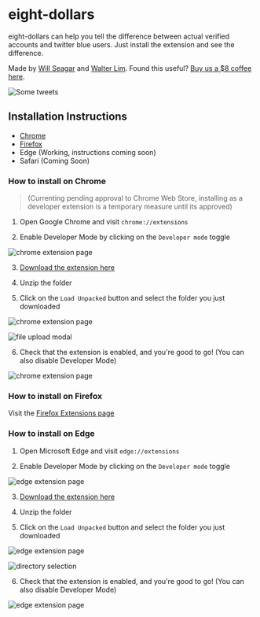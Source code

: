 ﻿# eight-dollars

eight-dollars can help you tell the difference between actual verified accounts and twitter blue users. Just install the extension and see the difference.

Made by [Will Seagar](https://twitter.com/willseagar) and [Walter Lim](https://twitter.com/iWaltzAround). Found this useful? [Buy us a $8 coffee here](https://www.buymeacoffee.com/eightdollars).

![Some tweets](./assets/example.png)


## Installation Instructions

- [Chrome](#How-to-install-on-Chrome)
- [Firefox](#How-to-install-on-Firefox)
- Edge (Working, instructions coming soon)
- Safari (Coming Soon)


### How to install on Chrome

> (Currenting pending approval to Chrome Web Store, installing as a developer extension is a temporary measure until its approved)

1. Open Google Chrome and visit `chrome://extensions`

2. Enable Developer Mode by clicking on the `Developer mode` toggle

![chrome extension page](./assets/intro-1.png)

3. [Download the extension here](https://github.com/wseagar/eight-dollars/releases/download/v1.2/eight-dollars-v1.2-chrome.zip)

4. Unzip the folder

5. Click on the `Load Unpacked` button and select the folder you just downloaded

![chrome extension page](./assets/intro-2.png)

![file upload modal](./assets/intro-3.png)

6. Check that the extension is enabled, and you're good to go! (You can also disable Developer Mode)

![chrome extension page](./assets/intro-4.png)

### How to install on Firefox

Visit the [Firefox Extensions page](https://addons.mozilla.org/en-US/firefox/addon/eightdollars/) 

### How to install on Edge

1. Open Microsoft Edge and visit `edge://extensions`

2. Enable Developer Mode by clicking on the `Developer mode` toggle

![edge extension page](https://user-images.githubusercontent.com/44692189/201478216-0f69b646-e720-4103-86dc-d3f0b9c8196c.jpg)

3. [Download the extension here](https://github.com/wseagar/eight-dollars/releases/download/v1.2/eight-dollars-v1.2-chrome.zip)

4. Unzip the folder

5. Click on the `Load Unpacked` button and select the folder you just downloaded

![edge extension page](https://user-images.githubusercontent.com/44692189/201478245-9b97f5e3-b137-4ffd-a765-adc205b4db40.jpg)

![directory selection](https://user-images.githubusercontent.com/44692189/201478267-5b19068c-e8e5-470b-9860-66fdccb6bdec.jpg)

6. Check that the extension is enabled, and you're good to go! (You can also disable Developer Mode)

![edge extension page](https://user-images.githubusercontent.com/44692189/201478302-be5dfa34-bea1-4d89-8029-d53f7951c2af.jpg)

